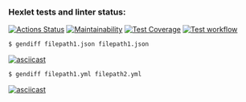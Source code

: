 ### Hexlet tests and linter status:
[![Actions Status](https://github.com/DarkJunior59/frontend-project-lvl2/workflows/hexlet-check/badge.svg)](https://github.com/DarkJunior59/frontend-project-lvl2/actions)
[![Maintainability](https://api.codeclimate.com/v1/badges/9b9191578180a25ef4bb/maintainability)](https://codeclimate.com/github/DarkJunior59/frontend-project-lvl2/maintainability)
[![Test Coverage](https://api.codeclimate.com/v1/badges/9b9191578180a25ef4bb/test_coverage)](https://codeclimate.com/github/DarkJunior59/frontend-project-lvl2/test_coverage)
[![Test workflow](https://github.com/DarkJunior59/frontend-project-lvl2/workflows/test/badge.svg)](https://github.com/DarkJunior59/frontend-project-lvl2/actions)

```sh 
$ gendiff filepath1.json filepath1.json
```

[![asciicast](https://asciinema.org/a/iRr4TWK42jfvv5KIybDUa6oi5.svg)](https://asciinema.org/a/iRr4TWK42jfvv5KIybDUa6oi5)

```sh 
$ gendiff filepath1.yml filepath2.yml
```

[![asciicast](https://asciinema.org/a/XAWIgo5JvG3l5YvzxwX3WKEpm.svg)](https://asciinema.org/a/XAWIgo5JvG3l5YvzxwX3WKEpm)